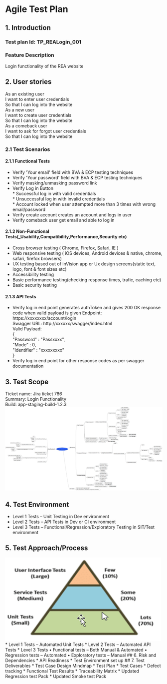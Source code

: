 # Agile Test Plan

## 1. Introduction
### Test plan Id: TP_REALogin_001
### Feature Description
Login functionality of the REA website
## 2. User stories
As an existing user   
 I want to enter user credentials  
So that I can log into the website  
As a new user  
 I want to create user credentials  
So that I can log into the website    
As a comeback user  
 I want to ask for forgot user credentials   
So that I can log into the website  
### 2.1 Test Scenarios
#### 2.1.1 Functional Tests
* Verify 'Your email' field with BVA & ECP testing techniques
* Verify 'Your password' field with BVA & ECP testing techniques
* Verify masking/unmasking password link
* Verify Log in Button   
        * Successful log in with valid credentials  
        * Unsuccessful log in with invalid credentials  
        * Account locked when user attempted more than 3 times with wrong email/password
* Verify create account creates an account and logs in user
* Verify comeback user get email and able to log in
#### 2.1.2 Non-Functional Tests(_Usability,Compatibility,Performance,Security etc)
* Cross browser testing ( Chrome, Firefox, Safari, IE )
* Web responsive testing ( iOS devices, Android devices & native, chrome, safari, firefox browsers)
* UX testing based out of inVision app or Ux design screens(static text, logo, font & font sizes etc)
* Accessibility testing
* Basic performance testing(checking response times, trafic, caching etc)
* Basic security testing
#### 2.1.3 API Tests
* Verify log in end point generates authToken and gives 200 OK response code when valid payload is given
   Endpoint: https://xxxxxxxx/account/login  
   Swagger URL: http://xxxxxx/swagger/index.html   
   Valid Payload:  
    {  
     "Password" : "Passxxxx",  
     "Mode" : 0,  
     "Identifier" : "xxxxxxxxx"  
    }
* Verify log in end point for other response codes as per swagger documentation
## 3. Test Scope  
Ticket name: Jira ticket 786  
Summary: Login Functionality  
Build: app-staging-build-1.2.3  
<img src="https://github.com/skareemu/fillrHomeAssignment/blob/master/Login_TC_Mindmapping.png" width="1000"> 
## 4. Test Environment  
* Level 1 Tests – Unit Testing in Dev environment
* Level 2 Tests – API Tests in Dev or CI environment
* Level 3 Tests – Functional/Regression/Exploratory Testing in SIT/Test environment
## 5. Test Approach/Process  
<img src="https://github.com/skareemu/fillrHomeAssignment/blob/master/Testing%20Pyramid.png" width="500">
* Level 1 Tests – Automated Unit Tests  
* Level 2 Tests – Automated API Tests  
* Level 3 Tests  
       •	Functional tests – Both Manual & Automated  
       •	Regression tests – Automated    
       •	Exploratory tests – Manual  
## 6. Risk and Dependencies
* API Readiness
* Test Environment set up
## 7. Test Deliverables
* Test Case Design Mindmap
* Test Plan
* Test Cases
* Defect tracking
* Functional Test Results
* Traceability Matrix
* Updated Regression test Pack
* Updated Smoke test Pack
 





